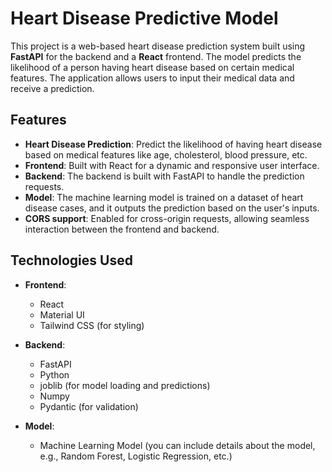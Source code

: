# Heart Disease Predictive Model

This project is a web-based heart disease prediction system built using **FastAPI** for the backend and a **React** frontend. The model predicts the likelihood of a person having heart disease based on certain medical features. The application allows users to input their medical data and receive a prediction.

## Features

- **Heart Disease Prediction**: Predict the likelihood of having heart disease based on medical features like age, cholesterol, blood pressure, etc.
- **Frontend**: Built with React for a dynamic and responsive user interface.
- **Backend**: The backend is built with FastAPI to handle the prediction requests.
- **Model**: The machine learning model is trained on a dataset of heart disease cases, and it outputs the prediction based on the user's inputs.
- **CORS support**: Enabled for cross-origin requests, allowing seamless interaction between the frontend and backend.

## Technologies Used

- **Frontend**:
  - React
  - Material UI
  - Tailwind CSS (for styling)

- **Backend**:
  - FastAPI
  - Python
  - joblib (for model loading and predictions)
  - Numpy
  - Pydantic (for validation)

- **Model**:
  - Machine Learning Model (you can include details about the model, e.g., Random Forest, Logistic Regression, etc.)

